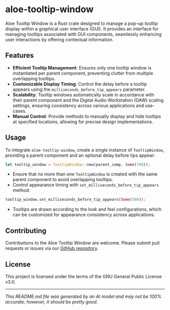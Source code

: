 # aloe-tooltip-window

Aloe Tooltip Window is a Rust crate designed to manage a pop-up tooltip display within a graphical user interface (GUI). It provides an interface for managing tooltips associated with GUI components, seamlessly enhancing user interactions by offering contextual information.

## Features
- **Efficient Tooltip Management**: Ensures only one tooltip window is instantiated per parent component, preventing clutter from multiple overlapping tooltips.
- **Customizable Display Timing**: Control the delay before a tooltip appears using the `milliseconds_before_tip_appears` parameter.
- **Scalability**: Tooltip windows automatically scale in accordance with their parent component and the Digital Audio Workstation (DAW) scaling settings, ensuring consistency across various applications and use-cases.
- **Manual Control**: Provide methods to manually display and hide tooltips at specified locations, allowing for precise design implementations.

## Usage
To integrate `aloe-tooltip-window`, create a single instance of `TooltipWindow`, providing a parent component and an optional delay before tips appear:

```rust
let tooltip_window = TooltipWindow::new(parent_comp, Some(700));
```

- Ensure that no more than one `TooltipWindow` is created with the same parent component to avoid overlapping tooltips.
- Control appearance timing with `set_milliseconds_before_tip_appears` method:

```rust
tooltip_window.set_milliseconds_before_tip_appears(Some(500));
```

- Tooltips are drawn according to the look and feel configurations, which can be customized for appearance consistency across applications.

## Contributing
Contributions to the Aloe Tooltip Window are welcome. Please submit pull requests or issues via our [GitHub repository](https://github.com/klebs6/aloe-rs).

## License
This project is licensed under the terms of the GNU General Public License v3.0.

---

*This README.md file was generated by an AI model and may not be 100% accurate; however, it should be pretty good.*